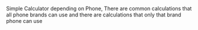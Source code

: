 Simple Calculator depending on Phone, There are common calculations that all phone brands can use and there are calculations that only that brand phone can use
